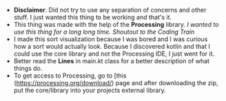 * **Disclaimer**. Did not try to use any separation of concerns and other stuff. I just wanted this thing to be working and that's it.
* This thing was made with the help of the **Processing** library. *I wanted to use this thing for a long long time. Shoutout to the Coding Train*
* I made this sort visualization because I was bored and I was curious how a sort would actually look. Because I discovered kotlin and that I could use the core library and not the Processing IDE, I just went for it.
* Better read the **Lines** in main.kt class for a better description of what things do.
* To get access to Processing, go to [this (https://processing.org/download/) page and after downloading the zip, put the core/library into your projects external library.